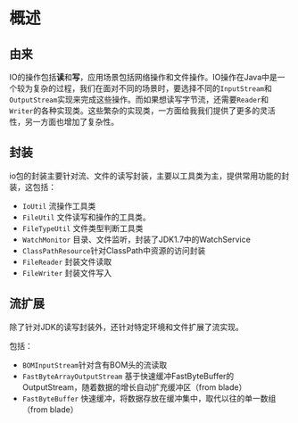 概述
===

## 由来
IO的操作包括**读**和**写**，应用场景包括网络操作和文件操作。IO操作在Java中是一个较为复杂的过程，我们在面对不同的场景时，要选择不同的`InputStream`和`OutputStream`实现来完成这些操作。而如果想读写字节流，还需要`Reader`和`Writer`的各种实现类。这些繁杂的实现类，一方面给我我们提供了更多的灵活性，另一方面也增加了复杂性。

## 封装
io包的封装主要针对流、文件的读写封装，主要以工具类为主，提供常用功能的封装，这包括：

- `IoUtil` 流操作工具类
- `FileUtil` 文件读写和操作的工具类。
- `FileTypeUtil` 文件类型判断工具类
- `WatchMonitor` 目录、文件监听，封装了JDK1.7中的WatchService
- `ClassPathResource`针对ClassPath中资源的访问封装
- `FileReader` 封装文件读取
- `FileWriter` 封装文件写入

## 流扩展
除了针对JDK的读写封装外，还针对特定环境和文件扩展了流实现。

包括：
- `BOMInputStream`针对含有BOM头的流读取
- `FastByteArrayOutputStream` 基于快速缓冲FastByteBuffer的OutputStream，随着数据的增长自动扩充缓冲区（from blade）
- `FastByteBuffer` 快速缓冲，将数据存放在缓冲集中，取代以往的单一数组（from blade）

